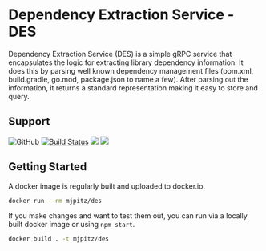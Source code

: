 # Dependency Extraction Service - DES

Dependency Extraction Service (DES) is a simple gRPC service that encapsulates the logic for extracting library dependency information.
It does this by parsing well known dependency management files (pom.xml, build.gradle, go.mod, package.json to name a few).
After parsing out the information, it returns a standard representation making it easy to store and query.

## Support

![GitHub](https://img.shields.io/github/license/deps-cloud/des.svg)
[![Build Status](https://travis-ci.com/deps-cloud/des.svg?branch=master)](https://travis-ci.com/deps-cloud/des)
[![](https://images.microbadger.com/badges/image/depscloud/des.svg)](https://microbadger.com/images/depscloud/des)
[![](https://images.microbadger.com/badges/version/depscloud/des.svg)](https://microbadger.com/images/depscloud/des)

## Getting Started

A docker image is regularly built and uploaded to docker.io.

```bash
docker run --rm mjpitz/des
```

If you make changes and want to test them out, you can run via a locally built docker image or using `npm start`.

```bash
docker build . -t mjpitz/des
```
